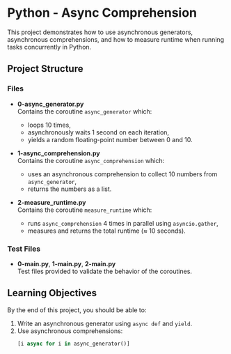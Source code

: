 # Python - Async Comprehension

This project demonstrates how to use asynchronous generators, asynchronous comprehensions, and how to measure runtime when running tasks concurrently in Python.

## Project Structure

### Files
- **0-async_generator.py**  
  Contains the coroutine `async_generator` which:
  - loops 10 times,
  - asynchronously waits 1 second on each iteration,
  - yields a random floating-point number between 0 and 10.

- **1-async_comprehension.py**  
  Contains the coroutine `async_comprehension` which:
  - uses an asynchronous comprehension to collect 10 numbers from `async_generator`,
  - returns the numbers as a list.

- **2-measure_runtime.py**  
  Contains the coroutine `measure_runtime` which:
  - runs `async_comprehension` 4 times in parallel using `asyncio.gather`,
  - measures and returns the total runtime (≈ 10 seconds).

### Test Files
- **0-main.py**, **1-main.py**, **2-main.py**  
  Test files provided to validate the behavior of the coroutines.

## Learning Objectives

By the end of this project, you should be able to:
1. Write an asynchronous generator using `async def` and `yield`.
2. Use asynchronous comprehensions:  
   ```python
   [i async for i in async_generator()]
